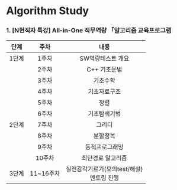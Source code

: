 # Algorithm Study


### 1. [N현직자 특강] All-in-One 직무역량 「알고리즘 교육프로그램
|단계|주차|내용|
|:--:|:--:|:--:|
|1단계|1주차|SW역량테스트 개요|
||2주차|C++ 기초문법|
||3주차|기초수학|
||4주차|기초자료구조|
||5주차|정렬|
||6주차|기초탐색기법|
|2단계|7주차|그리디|
||8주차|분할정복|
||9주차|동적프로그래밍|
||10주차|최단경로 알고리즘|
|3단계|11~16주차|실전감각기르기(모의test/해설)<br>멘토링 진행|

